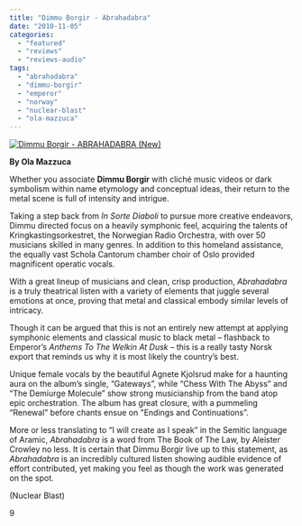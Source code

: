 ```yaml
---
title: "Dimmu Borgir - Abrahadabra"
date: "2010-11-05"
categories: 
  - "featured"
  - "reviews"
  - "reviews-audio"
tags: 
  - "abrahadabra"
  - "dimmu-borgir"
  - "emperor"
  - "norway"
  - "nuclear-blast"
  - "ola-mazzuca"
---
```


[![](http://www.hellbound.ca/wp-content/uploads/2010/11/Dimmu-Borgir-ABRAHADABRA-New.jpg "Dimmu Borgir - ABRAHADABRA (New)")](http://www.hellbound.ca/wp-content/uploads/2010/11/Dimmu-Borgir-ABRAHADABRA-New.jpg)

**By Ola Mazzuca**

Whether you associate **Dimmu Borgir** with cliché music videos or dark symbolism within name etymology and conceptual ideas, their return to the metal scene is full of intensity and intrigue.

Taking a step back from _In Sorte Diaboli_ to pursue more creative endeavors, Dimmu directed focus on a heavily symphonic feel, acquiring the talents of Kringkastingsorkestret, the Norwegian Radio Orchestra, with over 50 musicians skilled in many genres. In addition to this homeland assistance, the equally vast Schola Cantorum chamber choir of Oslo provided magnificent operatic vocals.

With a great lineup of musicians and clean, crisp production, _Abrahadabra_ is a truly theatrical listen with a variety of elements that juggle several emotions at once, proving that metal and classical embody similar levels of intricacy.

Though it can be argued that this is not an entirely new attempt at applying symphonic elements and classical music to black metal – flashback to Emperor’s _Anthems To The Welkin At Dusk_ – this is a really tasty Norsk export that reminds us why it is most likely the country’s best.

Unique female vocals by the beautiful Agnete Kjolsrud make for a haunting aura on the album’s single, “Gateways”, while “Chess With The Abyss” and “The Demiurge Molecule” show strong musicianship from the band atop epic orchestration. The album has great closure, with a pummeling “Renewal” before chants ensue on "Endings and Continuations”.

More or less translating to “I will create as I speak” in the Semitic language of Aramic, _Abrahadabra_ is a word from The Book of The Law, by Aleister Crowley no less. It is certain that Dimmu Borgir live up to this statement, as _Abrahadabra_ is an incredibly cultured listen showing audible evidence of effort contributed, yet making you feel as though the work was generated on the spot.

(Nuclear Blast)

9
